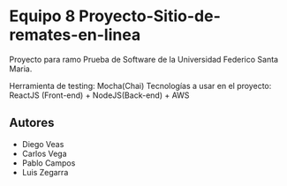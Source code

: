 # Equipo 8 Proyecto-Sitio-de-remates-en-linea
Proyecto para ramo Prueba de Software de la Universidad Federico Santa Maria.

Herramienta de testing: Mocha(Chai)
Tecnologías a usar en el proyecto: ReactJS (Front-end) + NodeJS(Back-end) + AWS

## Autores
- Diego Veas
- Carlos Vega
- Pablo Campos
- Luis Zegarra



